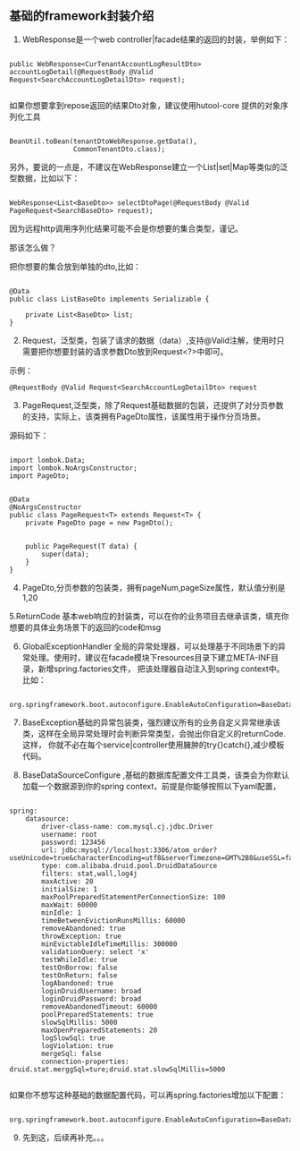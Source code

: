 ## 基础的framework封装介绍

1. WebResponse是一个web controller|facade结果的返回的封装，举例如下：


```

public WebResponse<CurTenantAccountLogResultDto> accountLogDetail(@RequestBody @Valid Request<SearchAccountLogDetailDto> request);


````

如果你想要拿到repose返回的结果Dto对象，建议使用hutool-core 提供的对象序列化工具


```

BeanUtil.toBean(tenantDtoWebResponse.getData(),
                CommonTenantDto.class);

```

另外，要说的一点是，不建议在WebResponse建立一个List|set|Map等类似的泛型数据，比如以下：



```

WebResponse<List<BaseDto>> selectDtoPage(@RequestBody @Valid PageRequest<SearchBaseDto> request);

```

因为远程http调用序列化结果可能不会是你想要的集合类型，谨记。


那该怎么做？

把你想要的集合放到单独的dto,比如：


```

@Data
public class ListBaseDto implements Serializable {

    private List<BaseDto> list;
}
```



2. Request，泛型类，包装了请求的数据（data）,支持@Valid注解，使用时只需要把你想要封装的请求参数Dto放到Request<?>中即可。

示例：


```
@RequestBody @Valid Request<SearchAccountLogDetailDto> request

```


3. PageRequest,泛型类，除了Request基础数据的包装，还提供了对分页参数的支持，实际上，该类拥有PageDto属性，该属性用于操作分页场景。


源码如下：

```

import lombok.Data;
import lombok.NoArgsConstructor;
import PageDto;


@Data
@NoArgsConstructor
public class PageRequest<T> extends Request<T> {
    private PageDto page = new PageDto();


    public PageRequest(T data) {
        super(data);
    }
}

```

4. PageDto,分页参数的包装类，拥有pageNum,pageSize属性，默认值分别是1,20



5.ReturnCode 基本web响应的封装类，可以在你的业务项目去继承该类，填充你想要的具体业务场景下的返回的code和msg



6. GlobalExceptionHandler 全局的异常处理器，可以处理基于不同场景下的异常处理。使用时，建议在facade模块下resources目录下建立META-INF目录，新增spring.factories文件，
把该处理器自动注入到spring context中。比如：


```

org.springframework.boot.autoconfigure.EnableAutoConfiguration=BaseDataSourceConfigure
```

7. BaseException基础的异常包装类，强烈建议所有的业务自定义异常继承该类，这样在全局异常处理时会判断异常类型，会抛出你自定义的returnCode.这样，
你就不必在每个service|controller使用臃肿的try{}catch{},减少模板代码。


8. BaseDataSourceConfigure ,基础的数据库配置文件工具类，该类会为你默认加载一个数据源到你的spring context，前提是你能够按照以下yaml配置，


```

spring:
    datasource:
        driver-class-name: com.mysql.cj.jdbc.Driver
        username: root
        password: 123456
        url: jdbc:mysql://localhost:3306/atom_order?useUnicode=true&characterEncoding=utf8&serverTimezone=GMT%2B8&useSSL=false
        type: com.alibaba.druid.pool.DruidDataSource
        filters: stat,wall,log4j
        maxActive: 20
        initialSize: 1
        maxPoolPreparedStatementPerConnectionSize: 100
        maxWait: 60000
        minIdle: 1
        timeBetweenEvictionRunsMillis: 60000
        removeAbandoned: true
        throwException: true
        minEvictableIdleTimeMillis: 300000
        validationQuery: select 'x'
        testWhileIdle: true
        testOnBorrow: false
        testOnReturn: false
        logAbandoned: true
        loginDruidUsername: broad
        loginDruidPassword: broad
        removeAbandonedTimeout: 60000
        poolPreparedStatements: true
        slowSqlMillis: 5000
        maxOpenPreparedStatements: 20
        logSlowSql: true
        logViolation: true
        mergeSql: false
        connection-properties: druid.stat.merggSql=ture;druid.stat.slowSqlMillis=5000
        
```

如果你不想写这种基础的数据配置代码，可以再spring.factories增加以下配置：


```

org.springframework.boot.autoconfigure.EnableAutoConfiguration=BaseDataSourceConfigure

```

9. 先到这，后续再补充。。。


